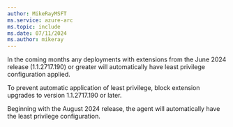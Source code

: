 ```yaml
---
author: MikeRayMSFT
ms.service: azure-arc
ms.topic: include
ms.date: 07/11/2024
ms.author: mikeray
---
```


In the coming months any deployments with extensions from the June 2024 release (1.1.2717.190) or greater will automatically have least privilege configuration applied.

To prevent automatic application of least privilege, block extension upgrades to version 1.1.2717.190 or later.

Beginning with the August 2024 release, the agent will automatically have the least privilege configuration.
